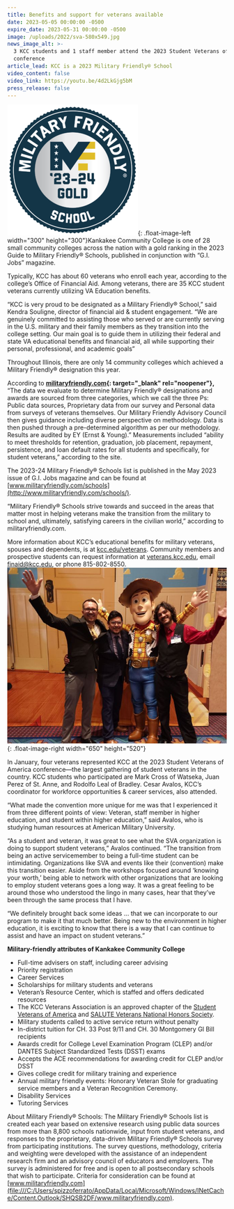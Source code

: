```yaml
---
title: Benefits and support for veterans available
date: 2023-05-05 00:00:00 -0500
expire_date: 2023-05-31 00:00:00 -0500
image: /uploads/2022/sva-580x549.jpg
news_image_alt: >-
  3 KCC students and 1 staff member attend the 2023 Student Veterans of America
  conference
article_lead: KCC is a 2023 Military Friendly® School
video_content: false
video_link: https://youtu.be/4d2LkGjg5bM
press_release: false
---
```

![Military Friendly School logo, KCC designated for 2023](/uploads/2022/military-friendly-mfs23-24-gold-300x300.png "Military Friendly School logo, KCC designated for 2023"){: .float-image-left width="300" height="300"}Kankakee Community College is one of 28 small community colleges across the nation with a gold ranking in the 2023 Guide to Military Friendly® Schools, published in conjunction with “G.I. Jobs” magazine.

Typically, KCC has about 60 veterans who enroll each year, according to the college’s Office of Financial Aid. Among veterans, there are 35 KCC student veterans currently utilizing VA Education benefits.

“KCC is very proud to be designated as a Military Friendly® School,” said Kendra Souligne, director of financial aid & student engagement. “We are genuinely committed to assisting those who served or are currently serving in the U.S. military and their family members as they transition into the college setting. Our main goal is to guide them in utilizing their federal and state VA educational benefits and financial aid, all while supporting their personal, professional, and academic goals”

Throughout Illinois, there are only 14 community colleges which achieved a Military Friendly® designation this year.

According to **[militaryfriendly.com](http://www.militaryfriendly.com/schools/){: target="_blank" rel="noopener"},** “The data we evaluate to determine Military Friendly® designations and awards are sourced from three categories, which we call the three Ps: Public data sources, Proprietary data from our survey and Personal data from surveys of veterans themselves. Our Military Friendly Advisory Council then gives guidance including diverse perspective on methodology. Data is then pushed through a pre-determined algorithm as per our methodology. Results are audited by EY (Ernst & Young).” Measurements included “ability to meet thresholds for retention, graduation, job placement, repayment, persistence, and loan default rates for all students and specifically, for student veterans,” according to the site.

The 2023-24 Military Friendly® Schools list is published in the May 2023 issue of G.I. Jobs magazine and can be found at [www.militaryfriendly.com/schools](http://www.militaryfriendly.com/schools/).

“Military Friendly® Schools strive towards and succeed in the areas that matter most in helping veterans make the transition from the military to school and, ultimately, satisfying careers in the civilian world,” according to militaryfriendly.com.

More information about KCC’s educational benefits for military veterans, spouses and dependents, is at [kcc.edu/veterans](mailto:kcc.edu/veterans). Community members and prospective students can request information at [veterans.kcc.edu](http://veterans.kcc.edu), email [finaid@kcc.edu](mailto:finaid@kcc.edu)<u>,</u> or phone 815-802-8550.![Veterans Mark Cross, Juan Perez, Rodolfo Leal and Cesar Avalos attend the 2023 Student Veterans of America conference](/uploads/2022/sva-650x520.jpg "Veterans Mark Cross, Juan Perez, Rodolfo Leal and Cesar Avalos attend the 2023 Student Veterans of America conference"){: .float-image-right width="650" height="520"}

In January, four veterans represented KCC at the 2023 Student Veterans of America conference—the largest gathering of student veterans in the country. KCC students who participated are Mark Cross of Watseka, Juan Perez of St. Anne, and Rodolfo Leal of Bradley. Cesar Avalos, KCC’s coordinator for workforce opportunities & career services, also attended.

“What made the convention more unique for me was that I experienced it from three different points of view: Veteran, staff member in higher education, and student within higher education,” said Avalos, who is studying human resources at American Military University.

“As a student and veteran, it was great to see what the SVA organization is doing to support student veterans,” Avalos continued. “The transition from being an active servicemember to being a full-time student can be intimidating. Organizations like SVA and events like their (convention) make this transition easier. Aside from the workshops focused around ‘knowing your worth,’ being able to network with other organizations that are looking to employ student veterans goes a long way. It was a great feeling to be around those who understood the lingo in many cases, hear that they’ve been through the same process that I have.

“We definitely brought back some ideas … that we can incorporate to our program to make it that much better. Being new to the environment in higher education, it is exciting to know that there is a way that I can continue to assist and have an impact on student veterans.”

**Military-friendly attributes of Kankakee Community College**

* Full-time advisers on staff, including career advising
* Priority registration
* Career Services
* Scholarships for military students and veterans
* Veteran’s Resource Center, which is staffed and offers dedicated resources
* The KCC Veterans Association is an approved chapter of the [Student Veterans of America](http://studentveterans.org/) and [SALUTE Veterans National Honors Society](https://salute.colostate.edu/).
* Military students called to active service return without penalty
* In-district tuition for CH. 33 Post 9/11 and CH. 30 Montgomery GI Bill recipients
* Awards credit for College Level Examination Program (CLEP) and/or DANTES Subject Standardized Tests (DSST) exams
* Accepts the ACE recommendations for awarding credit for CLEP and/or DSST
* Gives college credit for military training and experience
* Annual military friendly events: Honorary Veteran Stole for graduating service members and a Veteran Recognition Ceremony.
* Disability Services
* Tutoring Services

About Military Friendly® Schools: The Military Friendly® Schools list is created each year based on extensive research using public data sources from more than 8,800 schools nationwide, input from student veterans, and responses to the proprietary, data-driven Military Friendly® Schools survey from participating institutions. The survey questions, methodology, criteria and weighting were developed with the assistance of an independent research firm and an advisory council of educators and employers. The survey is administered for free and is open to all postsecondary schools that wish to participate. Criteria for consideration can be found at [www.militaryfriendly.com](file:///C:/Users/spizzoferrato/AppData/Local/Microsoft/Windows/INetCache/Content.Outlook/SHQSB2DF/www.militaryfriendly.com).